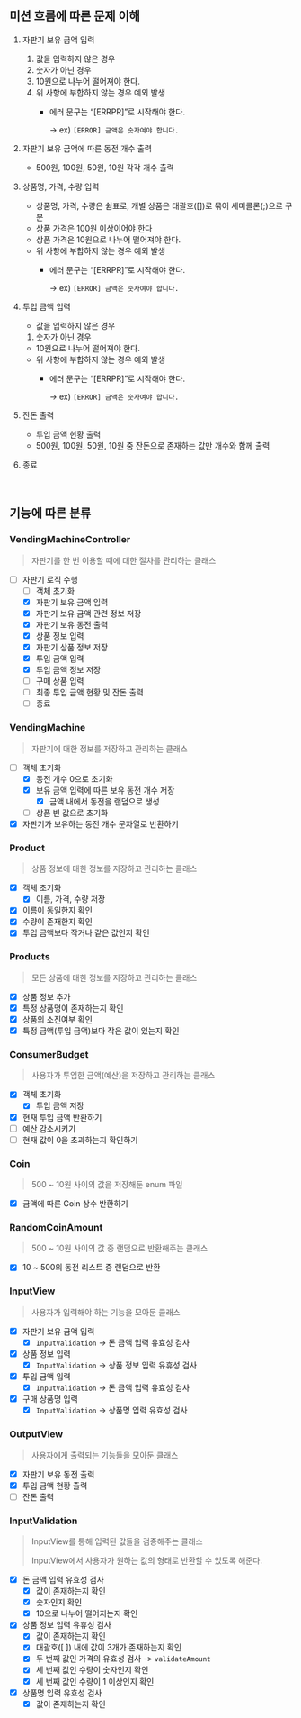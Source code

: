 ## 미션 흐름에 따른 문제 이해

1. 자판기 보유 금액 입력
    1. 값을 입력하지 않은 경우
    2. 숫자가 아닌 경우
    3. 10원으로 나누어 떨어져야 한다.
    4. 위 사항에 부합하지 않는 경우 예외 발생
        - 에러 문구는 “[ERRPR]”로 시작해야 한다.

          → ex) `[ERROR] 금액은 숫자여야 합니다.`


2. 자판기 보유 금액에 따른 동전 개수 출력
    - 500원, 100원, 50원, 10원 각각 개수 출력


3. 상품명, 가격, 수량 입력
    - 상품명, 가격, 수량은 쉼표로, 개별 상품은 대괄호([])로 묶어 세미콜론(;)으로 구분
    - 상품 가격은 100원 이상이어야 한다
    - 상품 가격은 10원으로 나누어 떨어져야 한다.
    - 위 사항에 부합하지 않는 경우 예외 발생
        - 에러 문구는 “[ERRPR]”로 시작해야 한다.

          → ex) `[ERROR] 금액은 숫자여야 합니다.`


4. 투입 금액 입력
    - 값을 입력하지 않은 경우
    1. 숫자가 아닌 경우
    - 10원으로 나누어 떨어져야 한다.
    - 위 사항에 부합하지 않는 경우 예외 발생
        - 에러 문구는 “[ERRPR]”로 시작해야 한다.

          → ex) `[ERROR] 금액은 숫자여야 합니다.`


5. 잔돈 출력
    - 투입 금액 현황 출력
    - 500원, 100원, 50원, 10원 중 잔돈으로 존재하는 값만 개수와 함께 출력


6. 종료

<br>

## 기능에 따른 분류
### VendingMachineController

> 자판기를 한 번 이용할 때에 대한 절차를 관리하는 클래스

- [ ]  자판기 로직 수행
   - [ ]  객체 초기화
   - [x]  자판기 보유 금액 입력
   - [x]  자판기 보유 금액 관련 정보 저장
   - [x]  자판기 보유 동전 출력
   - [x]  상품 정보 입력
   - [x]  자판기 상품 정보 저장
   - [x]  투입 금액 입력
   - [x]  투입 금액 정보 저장
   - [ ]  구매 상품 입력
   - [ ]  최종 투입 금액 현황 및 잔돈 출력
   - [ ]  종료

### VendingMachine

> 자판기에 대한 정보를 저장하고 관리하는 클래스

- [ ]  객체 초기화
   - [x]  동전 개수 0으로 초기화 
   - [x]  보유 금액 입력에 따른 보유 동전 개수 저장
      - [x]  금액 내에서 동전을 랜덤으로 생성
   - [ ]  상품 빈 값으로 초기화
- [x]  자판기가 보유하는 동전 개수 문자열로 반환하기

### Product

> 상품 정보에 대한 정보를 저장하고 관리하는 클래스

- [x]  객체 초기화
   - [x]  이름, 가격, 수량 저장
- [x]  이름이 동일한지 확인
- [x]  수량이 존재한지 확인
- [x]  투입 금액보다 작거나 같은 값인지 확인

### Products

> 모든 상품에 대한 정보를 저장하고 관리하는 클래스

- [x]  상품 정보 추가
- [x]  특정 상품명이 존재하는지 확인
- [x]  상품의 소진여부 확인
- [x]  특정 금액(투입 금액)보다 작은 값이 있는지 확인

### ConsumerBudget

> 사용자가 투입한 금액(예산)을 저장하고 관리하는 클래스

- [x]  객체 초기화
   - [x]  투입 금액 저장
- [x]  현재 투입 금액 반환하기
- [ ]  예산 감소시키기
- [ ]  현재 값이 0을 초과하는지 확인하기

### Coin

> 500 ~ 10원 사이의 값을 저장해둔 enum 파일

- [x]  금액에 따른 Coin 상수 반환하기

### RandomCoinAmount

> 500 ~ 10원 사이의 값 중 랜덤으로 반환해주는 클래스

- [x]  10 ~ 500의 동전 리스트 중 랜덤으로 반환


### **InputView**

> 사용자가 입력해야 하는 기능을 모아둔 클래스

- [x]  자판기 보유 금액 입력
   - [x]  `InputValidation` → 돈 금액 입력 유효성 검사
- [x]  상품 정보 입력
   - [x]  `InputValidation` → 상품 정보 입력 유휴성 검사
- [x]  투입 금액 입력
   - [x]  `InputValidation` → 돈 금액 입력 유효성 검사
- [x]  구매 상품명 입력
   - [x]  `InputValidation` → 상품명 입력 유효성 검사

### **OutputView**

> 사용자에게 출력되는 기능들을 모아둔 클래스

- [x]  자판기 보유 동전 출력
- [x]  투입 금액 현황 출력
- [ ]  잔돈 출력

### InputValidation

> InputView를 통해 입력된 값들을 검증해주는 클래스 
>
> InputView에서 사용자가 원하는 값의 형태로 반환할 수 있도록 해준다.

- [x]  돈 금액 입력 유효성 검사
   - [x]  값이 존재하는지 확인
   - [x]  숫자인지 확인
   - [x]  10으로 나누어 떨어지는지 확인
- [x]  상품 정보 입력 유휴성 검사
   - [x]  값이 존재하는지 확인
   - [x]  대괄호([ ]) 내에 값이 3개가 존재하는지 확인
   - [x]  두 번째 값인 가격의 유효성 검사 -> `validateAmount`
   - [x]  세 번째 값인 수량이 숫자인지 확인
   - [x]  세 번째 값인 수량이 1 이상인지 확인
- [x]  상품명 입력 유효성 검사
   - [x]  값이 존재하는지 확인
